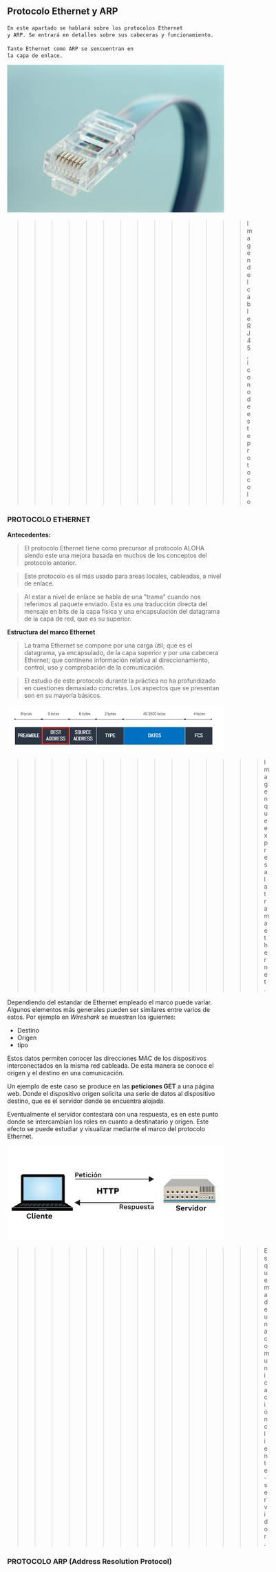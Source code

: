 ## Protocolo Ethernet y ARP
    En este apartado se hablará sobre los protocolos Ethernet
    y ARP. Se entrará en detalles sobre sus cabeceras y funcionamiento. 
    
    Tanto Ethernet como ARP se sencuentran en
    la capa de enlace. 


![Eth portada](ethernet.png "cable ethernet a modo de portada")
>>>>>>>>>>>>>> Imagen del cable RJ45, icono de este protocolo 


### PROTOCOLO ETHERNET

**Antecedentes:**
> El protocolo Ethernet tiene como precursor al protocolo ALOHA
> siendo este una mejora basada en muchos de los conceptos del
> protocolo anterior.

> Este protocolo es el más usado para areas locales, cableadas,
> a nivel de enlace.

> Al estar a nivel de enlace se habla de una "trama" cuando nos 
> referimos al paquete enviado. Esta es una traducción directa 
> del mensaje en bits de la capa física y una encapsulación del
> datagrama de la capa de red, que es su superior.

**Estructura del marco Ethernet**
> La trama Ethernet se compone por una carga útil; que es el
> datagrama, ya encapsulado, de la capa superior y por una 
> cabecera Ethernet; que continene información relativa al 
> direccionamiento, control, uso y comprobación de la 
> comunicación.

> El estudio de este protocolo durante la práctica no ha 
> profundizado en cuestiones demasiado concretas. Los aspectos
> que se presentan son en su mayoría básicos. 


![Eth TRAMA](Trama.png "Imagen de la trama ethernet")
>>>>>>>>>>>>>>>Imagen que expresa la trama ethernet.


Dependiendo del estandar de Ethernet empleado el marco puede variar.
Algunos elementos más generales pueden ser similares entre varios de 
estos. Por ejemplo en *Wireshark* se muestran los iguientes:

- Destino
- Origen
- tipo

Estos datos permiten conocer las direcciones MAC de los dispositivos 
interconectados en la misma red cableada. De esta manera se conoce el
origen y el destino en una comunicación.

Un ejemplo de este caso se produce en las **peticiones GET** a una 
página web. Donde el dispositivo origen solicita una serie de datos 
al dispositivo destino, que es el servidor donde se encuentra alojada.

Eventualmente el servidor contestará con una respuesta, es en este punto
donde se intercambian los roles en cuanto a destinatario y origen. Este
efecto se puede estudiar y visualizar mediante el marco del protocolo
Ethernet.

![GET request](GET-request.jpg "Esquema de una petición GET con su respuesta")
>>>>>>>>>>>>>>>Esquema de una comunicación cliente-servidor.


### PROTOCOLO ARP (Address Resolution Protocol)